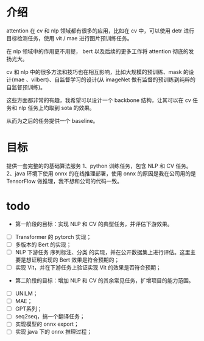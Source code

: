 # 介绍
attention 在 cv 和 nlp 领域都有很多的应用，比如在 cv 中，可以使用 detr 进行目标检测任务，使用 vit / mae 进行图片预训练任务。

在 nlp 领域中的作用更不用提， bert 以及后续的更多工作将 attention 彻底的发扬光大。

cv 和 nlp 中的很多方法和技巧也在相互影响，比如大规模的预训练、mask 的设计(mae 、vilbert)、自监督学习的设计(从 imageNet 做有监督的预训练到纯粹的自监督预训练)。

这些方面都非常的有趣，我希望可以设计一个 backbone 结构，让其可以在 cv 任务和 nlp 任务上均取到 sota 的效果。

从而为之后的任务提供一个 baseline。

# 目标
提供一套完整的的基础算法服务
1、python 训练任务，包含 NLP 和 CV 任务。
2、java 环境下使用 onnx 的在线推理部署，使用 onnx 的原因是我在公司用的是 TensorFlow 做推理，我不想和公司的代码一致。

# todo
- 第一阶段的目标：实现 NLP 和 CV 的典型任务，并评估下游效果。
- [ ]  Transformer 的 pytorch 实现；
- [ ]  多版本的 Bert 的实现；
- [ ]  NLP 下游任务 序列标注、分类 的实现，并在公开数据集上进行评估。这里主要是想证明实现的 Bert 效果是符合预期的；
- [ ]  实现 Vit，并在下游任务上验证实现 Vit 的效果是否符合预期；

- 第二阶段的目标：增加 NLP 和 CV 的其余常见任务，扩增项目的能力范围。
- [ ] UNILM；
- [ ] MAE；
- [ ] GPT系列；
- [ ] seq2seq，搞一个翻译任务；
- [ ] 实现模型的 onnx export； 
- [ ] 实现 java 下的 onnx 推理过程；